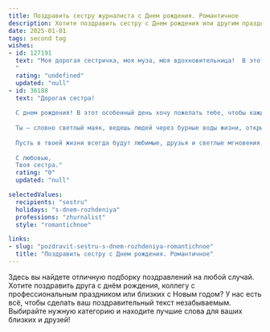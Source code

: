 ```yaml
---
title: Поздравить сестру журналиста c Днем рождения. Романтичное
description: Хотите поздравить сестру c Днем рождения или другим праздником? Наш ИИ создаст незабываемое поздравление, а вы обязательно выделитесь среди других.  
date: 2025-01-01
tags: second tag
wishes:
- id: 127191
  text: "Моя дорогая сестричка, моя муза, моя вдохновительница!  В этот прекрасный день, когда мир наполнен твоим светом, я хочу признаться тебе в любви и восхищении. Твой острый ум, твой талант, твоя способность находить красоту в мелочах — всё это делает тебя невероятной женщиной и блестящим журналистом. Пусть твоя жизнь будет яркой, как твои репортажи, полной открытий и счастливых моментов.  С днем рождения, моя любимая сестра! Желаю тебе безграничного счастья, неиссякаемой энергии и исполнения всех самых заветных желаний!
  "
  rating: "undefined"
  updated: "null"
- id: 36188
  text: "Дорогая сестра!
  
  С днем рождения! В этот особенный день хочу пожелать тебе, чтобы каждый твой день был наполнен яркими эмоциями и вдохновляющими историями. Пусть твоя работа журналиста приносит не только успех, но и удовольствие, а каждое слово, написанное тобой, трогает сердца читателей.
  
  Ты — словно светлый маяк, ведешь людей через бурные воды жизни, открывая им правду и освещая важные моменты. Желаю, чтобы твои мечты сбывались, а каждый новый день дарил тебе поводы для радости и счастья.
  
  Пусть в твоей жизни всегда будут любимые, друзья и светлые мгновения, а сердце наполнено теплом и любовью. Ты заслуживаешь самого лучшего, и я верю, что впереди у тебя только светлые горизонты.
  
  С любовью,
  Твоя сестра."
  rating: "0"
  updated: "null"

selectedValues:
  recipients: "sestru"
  holidays: "s-dnem-rozhdeniya"
  professions: "zhurnalist"
  style: "romantichnoe"

links:
- slug: "pozdravit-sestru-s-dnem-rozhdeniya-romantichnoe"
  title: "Поздравить сестру c Днем рождения. Романтичное"
---
```


Здесь вы найдете отличную подборку поздравлений на любой случай. 
Хотите поздравить друга с днём рождения, коллегу с профессиональным праздником или близких с Новым годом? У нас есть всё, чтобы сделать ваш поздравительный текст незабываемым. Выбирайте нужную категорию и находите лучшие слова для ваших близких и друзей!
